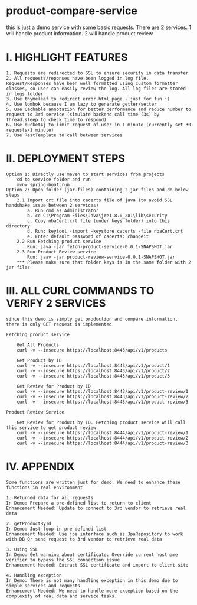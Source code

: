# product-compare-service
this is just a demo service with some basic requests. There are 2 services. 1 will handle product information. 2 will handle product review


# I. HIGHLIGHT FEATURES

	1. Requests are redirected to SSL to ensure security in data transfer
	2. All requests/reponses have been logged in log file. Request/Responses have been well formatted using custom formatter classes, so user can easily review the log. All log files are stored in logs folder
	3. Use thymeleaf to redirect error.html page - just for fun :)
	4. Use lombok because I am lazy to generate getter/setter	
	5. Use Cachable annotation for better performance and reduce number to request to 3rd service (simulate backend call time (3s) by Thread.sleep to check time to respond)
	6. Use bucket4j to limit request of user in 1 minute (currently set 30 requests/1 minute)
	7. Use RestTemplate to call between services


# II. DEPLOYMENT STEPS
	Option 1: Directly use maven to start services from projects
		cd to service folder and run
		mvnw spring-boot:run
	Option 2: Open folder (jar-files) containing 2 jar files and do below steps
		2.1 Import crt file into cacerts file of java (to avoid SSL handshake issue between 2 services)
			a. Run cmd as Administrator
			b. cd C:\Program Files\Java\jre1.8.0_281\lib\security
			c. Copy nbaCert.crt file (under keys folder) into this directory
			d. Run: keytool -import -keystore cacerts -file nbaCert.crt
			e. Enter default password of cacerts: changeit
		2.2 Run Fetching product service
			Run: java -jar fetch-product-service-0.0.1-SNAPSHOT.jar
		2.3 Run Product Review service
			Run: jaav -jar product-review-service-0.0.1-SNAPSHOT.jar
		*** Please make sure that folder keys is in the same folder with 2 jar files
	
			
# III. ALL CURL COMMANDS TO VERIFY 2 SERVICES

	since this demo is simply get production and compare information, there is only GET request is implemented

	Fetching product service

		Get All Products
		curl -v --insecure https://localhost:8443/api/v1/products

		Get Product by ID
		curl -v --insecure https://localhost:8443/api/v1/product/1
		curl -v --insecure https://localhost:8443/api/v1/product/2
		curl -v --insecure https://localhost:8443/api/v1/product/3

		Get Review for Product by ID
		curl -v --insecure https://localhost:8443/api/v1/product-review/1
		curl -v --insecure https://localhost:8443/api/v1/product-review/2
		curl -v --insecure https://localhost:8443/api/v1/product-review/3

	Product Review Service
		
		Get Review for Product by ID. Fetching product service will call this service to get product review
		curl -v --insecure https://localhost:8444/api/v1/product-review/1
		curl -v --insecure https://localhost:8444/api/v1/product-review/2
		curl -v --insecure https://localhost:8444/api/v1/product-review/3


# IV. APPENDIX

	Some functions are written just for demo. We need to enhance these functions in real environment

	1. Returned data for all requests
	In Demo: Prepare a pre-defined list to return to client	
	Enhancement Needed: Update to connect to 3rd vendor to retrieve real data
	
	2. getProductById
	In Demo: Just loop in pre-defined list	
	Enhancement Needed: Use jpa interface such as JpaRepository to work with DB Or send request to 3rd vendor to retrieve real data
	
	3. Using SSL
	In Demo: Get warning about certificate.	Override current hostname verifier to bypass the SSL connection issue
	Enhancement Needed: Extract SSL certificate and import to client site
	
	4. Handling exception
	In Demo: There is not many handling exception in this demo due to simple services and requests
	Enhancement Needed: We need to handle more exception based on the complexity of real data and service tasks.
			
